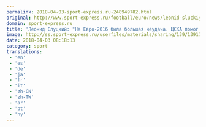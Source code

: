 ```yaml
---
permalink: 2018-04-03-sport-express.ru-248949782.html
original: http://www.sport-express.ru/football/euro/news/leonid-sluckiy-na-evro-2016-byla-bolshaya-neudacha-cska-pomog-pereklyuchitsya-1391742/
domain: sport-express.ru
title: 'Леонид Слуцкий: "На Евро-2016 была большая неудача. ЦСКА помог переключиться"'
image: http://ss.sport-express.ru/userfiles/materials/sharing/139/1391742.jpg
date: 2018-04-03 08:18:13
category: sport
translations: 
 - 'en'
 - 'es'
 - 'de'
 - 'ja'
 - 'fr'
 - 'it'
 - 'zh-CN'
 - 'zh-TW'
 - 'ar'
 - 'pt'
 - 'hy'
---
```


